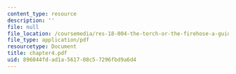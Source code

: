 ```yaml
---
content_type: resource
description: ''
file: null
file_location: /coursemedia/res-18-004-the-torch-or-the-firehose-a-guide-to-section-teaching-spring-2009/896044fdad1a561708c57296fbd9a6d4_chapter4.pdf
file_type: application/pdf
resourcetype: Document
title: chapter4.pdf
uid: 896044fd-ad1a-5617-08c5-7296fbd9a6d4
---
```

